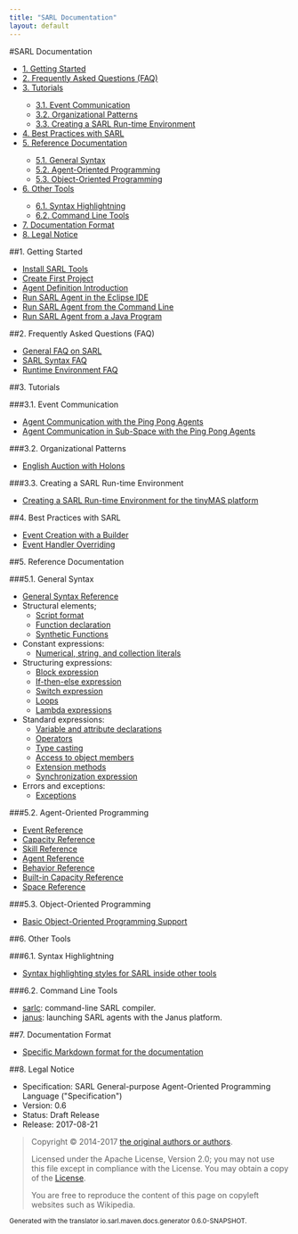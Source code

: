```yaml
---
title: "SARL Documentation"
layout: default
---
```


#SARL Documentation


<ul class="page_outline" id="page_outline">

<li><a href="#1-getting-started">1. Getting Started</a></li>
<li><a href="#2-frequently-asked-questions-faq">2. Frequently Asked Questions  (FAQ)</a></li>
<li><a href="#3-tutorials">3. Tutorials</a></li>
<ul>
  <li><a href="#3-1-event-communication">3.1. Event Communication</a></li>
  <li><a href="#3-2-organizational-patterns">3.2. Organizational Patterns</a></li>
  <li><a href="#3-3-creating-a-sarl-run-time-environment">3.3. Creating a SARL Run-time Environment</a></li>
</ul>
<li><a href="#4-best-practices-with-sarl">4. Best Practices with SARL</a></li>
<li><a href="#5-reference-documentation">5. Reference Documentation</a></li>
<ul>
  <li><a href="#5-1-general-syntax">5.1. General Syntax</a></li>
  <li><a href="#5-2-agent-oriented-programming">5.2. Agent-Oriented Programming</a></li>
  <li><a href="#5-3-object-oriented-programming">5.3. Object-Oriented Programming</a></li>
</ul>
<li><a href="#6-other-tools">6. Other Tools</a></li>
<ul>
  <li><a href="#6-1-syntax-highlightning">6.1. Syntax Highlightning</a></li>
  <li><a href="#6-2-command-line-tools">6.2. Command Line Tools</a></li>
</ul>
<li><a href="#7-documentation-format">7. Documentation Format</a></li>
<li><a href="#8-legal-notice">8. Legal Notice</a></li>

</ul>


##1. Getting Started

* [Install SARL Tools](./gettingstarted/InstallSARLTools.html)
* [Create First Project](./gettingstarted/CreateFirstProject.html)
* [Agent Definition Introduction](./gettingstarted/AgentIntroduction.html)
* [Run SARL Agent in the Eclipse IDE](./gettingstarted/RunSARLAgentEclipse.html)
* [Run SARL Agent from the Command Line](./gettingstarted/RunSARLAgentCLI.html)
* [Run SARL Agent from a Java Program](./gettingstarted/RunSARLAgentJava.html)

##2. Frequently Asked Questions  (FAQ)

* [General FAQ on SARL](./faq/GeneralFAQ.html)
* [SARL Syntax FAQ](./faq/SyntaxFAQ.html)
* [Runtime Environment FAQ](./faq/RuntimeEnvironmentFAQ.html)

##3. Tutorials

###3.1. Event Communication

* [Agent Communication with the Ping Pong Agents](./tutorials/PingPong.html)
* [Agent Communication in Sub-Space with the Ping Pong Agents](./tutorials/PingPongSpace.html)

###3.2. Organizational Patterns

* [English Auction with Holons](./tutorials/HolonicAuction.html)

###3.3. Creating a SARL Run-time Environment

* [Creating a SARL Run-time Environment for the tinyMAS platform](./tutorials/CreateSREWithTinyMAS.html)

##4. Best Practices with SARL

* [Event Creation with a Builder](./bestpractices/EventBuilder.html)
* [Event Handler Overriding](./bestpractices/EventHandlerOverriding.html)

##5. Reference Documentation

###5.1. General Syntax

* [General Syntax Reference](./reference/GeneralSyntax.html)
* Structural elements;
	* [Script format](./reference/general/Script.html)
	* [Function declaration](./reference/general/FuncDecls.html)
	* [Synthetic Functions](./reference/general/SyntheticFunctions.html)
* Constant expressions:
	* [Numerical, string, and collection literals](./reference/general/Literals.html)
* Structuring expressions:
	* [Block expression](./reference/general/Block.html)
	* [If-then-else expression](./reference/general/IfExpression.html)
	* [Switch expression](./reference/general/SwitchExpression.html)
	* [Loops](./reference/general/LoopExpression.html)
	* [Lambda expressions](./reference/general/Lambda.html)
* Standard expressions:
	* [Variable and attribute declarations](./reference/general/VarDecls.html)
	* [Operators](./reference/general/Operators.html)
	* [Type casting](./reference/general/Cast.html)
	* [Access to object members](./reference/general/MemberAccess.html)
	* [Extension methods](./reference/general/Extension.html)
	* [Synchronization expression](./reference/general/Synchronization.html)
* Errors and exceptions:
	* [Exceptions](./reference/general/Exception.html)

###5.2. Agent-Oriented Programming

* [Event Reference](./reference/Event.html)
* [Capacity Reference](./reference/Capacity.html)
* [Skill Reference](./reference/Skill.html)
* [Agent Reference](./reference/Agent.html)
* [Behavior Reference](./reference/Behavior.html)
* [Built-in Capacity Reference](./reference/BIC.html)
* [Space Reference](./reference/Space.html)

###5.3. Object-Oriented Programming

* [Basic Object-Oriented Programming Support](./reference/OOP.html)

##6. Other Tools

###6.1. Syntax Highlightning

* [Syntax highlighting styles for SARL inside other tools](./tools/SyntaxHighlightning.html)

###6.2. Command Line Tools

* [sarlc](./tools/Sarlc.html): command-line SARL compiler.
* [janus](./tools/Janus.html): launching SARL agents with the Janus platform.

##7. Documentation Format

* [Specific Markdown format for the documentation](./DocumentationContribution.html)


##8. Legal Notice

* Specification: SARL General-purpose Agent-Oriented Programming Language ("Specification")
* Version: 0.6
* Status: Draft Release
* Release: 2017-08-21

> Copyright &copy; 2014-2017 [the original authors or authors](http://www.sarl.io/about/index.html).
>
> Licensed under the Apache License, Version 2.0;
> you may not use this file except in compliance with the License.
> You may obtain a copy of the [License](http://www.apache.org/licenses/LICENSE-2.0).
>
> You are free to reproduce the content of this page on copyleft websites such as Wikipedia.

<small>Generated with the translator io.sarl.maven.docs.generator 0.6.0-SNAPSHOT.</small>